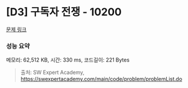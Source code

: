 # [D3] 구독자 전쟁 - 10200 

[문제 링크](https://swexpertacademy.com/main/code/problem/problemDetail.do?contestProbId=AXMCXV_qVgkDFAWv) 

### 성능 요약

메모리: 62,512 KB, 시간: 330 ms, 코드길이: 221 Bytes



> 출처: SW Expert Academy, https://swexpertacademy.com/main/code/problem/problemList.do
